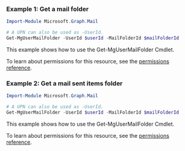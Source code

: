 ### Example 1: Get a mail folder

```powershellImport-Module Microsoft.Graph.Mail

# A UPN can also be used as -UserId.
Get-MgUserMailFolder -UserId $userId -MailFolderId $mailFolderId
```
This example shows how to use the Get-MgUserMailFolder Cmdlet.
To learn about permissions for this resource, see the [permissions reference](/graph/permissions-reference).

### Example 2: Get a mail sent items folder

```powershellImport-Module Microsoft.Graph.Mail

# A UPN can also be used as -UserId.
Get-MgUserMailFolder -UserId $userId -MailFolderId $mailFolderId
```
This example shows how to use the Get-MgUserMailFolder Cmdlet.
To learn about permissions for this resource, see the [permissions reference](/graph/permissions-reference).

